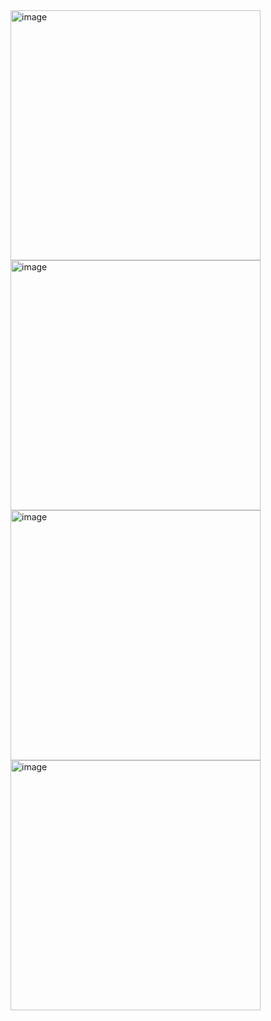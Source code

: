 



<img src="/images/gallery/practise%20shots/20180227fernx5.jpg" width="400" alt="image"/>

<img src="/images/gallery/practise%20shots/20180227fernx3-300um.jpg" width="400" alt="image"/>

<img src="/images/gallery/practise%20shots/20180227fernx3-300umb.jpg" width="400" alt="image"/>

<img src="/images/gallery/practise%20shots/20180227fernx3-100um.jpg.jpg" width="400" alt="image"/>
